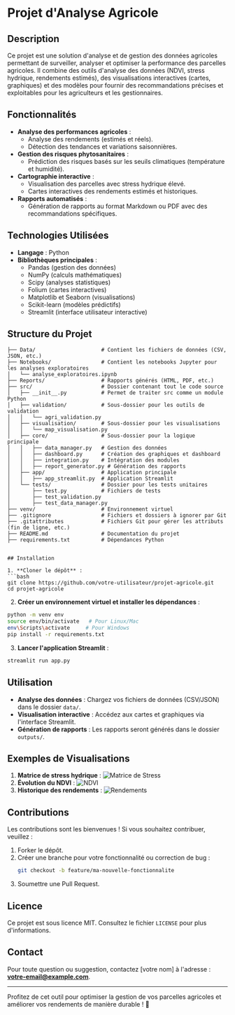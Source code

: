 # Projet d'Analyse Agricole

## Description
Ce projet est une solution d'analyse et de gestion des données agricoles permettant de surveiller, analyser et optimiser la performance des parcelles agricoles. Il combine des outils d'analyse des données (NDVI, stress hydrique, rendements estimés), des visualisations interactives (cartes, graphiques) et des modèles pour fournir des recommandations précises et exploitables pour les agriculteurs et les gestionnaires.

## Fonctionnalités
- **Analyse des performances agricoles** :
  - Analyse des rendements (estimés et réels).
  - Détection des tendances et variations saisonnières.
- **Gestion des risques phytosanitaires** :
  - Prédiction des risques basés sur les seuils climatiques (température et humidité).
- **Cartographie interactive** :
  - Visualisation des parcelles avec stress hydrique élevé.
  - Cartes interactives des rendements estimés et historiques.
- **Rapports automatisés** :
  - Génération de rapports au format Markdown ou PDF avec des recommandations spécifiques.

## Technologies Utilisées
- **Langage** : Python
- **Bibliothèques principales** :
  - Pandas (gestion des données)
  - NumPy (calculs mathématiques)
  - Scipy (analyses statistiques)
  - Folium (cartes interactives)
  - Matplotlib et Seaborn (visualisations)
  - Scikit-learn (modèles prédictifs)
  - Streamlit (interface utilisateur interactive)

## Structure du Projet
```
├── Data/                     # Contient les fichiers de données (CSV, JSON, etc.)
├── Notebooks/                # Contient les notebooks Jupyter pour les analyses exploratoires
│   └── analyse_exploratoires.ipynb
├── Reports/                  # Rapports générés (HTML, PDF, etc.)
├── src/                      # Dossier contenant tout le code source
│   ├── __init__.py           # Permet de traiter src comme un module Python
│   ├── validation/           # Sous-dossier pour les outils de validation
│   │   └── agri_validation.py
│   ├── visualisation/        # Sous-dossier pour les visualisations
│   │   └── map_visualisation.py
│   ├── core/                 # Sous-dossier pour la logique principale
│   │   ├── data_manager.py   # Gestion des données
│   │   ├── dashboard.py      # Création des graphiques et dashboard
│   │   ├── integration.py    # Intégration des modules
│   │   ├── report_generator.py # Génération des rapports
│   ├── app/                  # Application principale
│   │   ├── app_streamlit.py  # Application Streamlit
│   └── tests/                # Dossier pour les tests unitaires
│       ├── test.py           # Fichiers de tests
│       ├── test_validation.py
│       ├── test_data_manager.py
├── venv/                     # Environnement virtuel
├── .gitignore                # Fichiers et dossiers à ignorer par Git
├── .gitattributes            # Fichiers Git pour gérer les attributs (fin de ligne, etc.)
├── README.md                 # Documentation du projet
├── requirements.txt          # Dépendances Python


## Installation

1. **Cloner le dépôt** :
```bash
git clone https://github.com/votre-utilisateur/projet-agricole.git
cd projet-agricole
```

2. **Créer un environnement virtuel et installer les dépendances** :
```bash
python -m venv env
source env/bin/activate   # Pour Linux/Mac
env\Scripts\activate     # Pour Windows
pip install -r requirements.txt
```

3. **Lancer l'application Streamlit** :
```bash
streamlit run app.py
```

## Utilisation
- **Analyse des données** : Chargez vos fichiers de données (CSV/JSON) dans le dossier `data/`.
- **Visualisation interactive** : Accédez aux cartes et graphiques via l'interface Streamlit.
- **Génération de rapports** : Les rapports seront générés dans le dossier `outputs/`.

## Exemples de Visualisations
1. **Matrice de stress hydrique** :
![Matrice de Stress](visuals/matrice_stress.png)
2. **Évolution du NDVI** :
![NDVI](visuals/evolution_ndvi.png)
3. **Historique des rendements** :
![Rendements](visuals/rendements_parcelles.png)

## Contributions
Les contributions sont les bienvenues ! Si vous souhaitez contribuer, veuillez :
1. Forker le dépôt.
2. Créer une branche pour votre fonctionnalité ou correction de bug :
   ```bash
   git checkout -b feature/ma-nouvelle-fonctionnalite
   ```
3. Soumettre une Pull Request.

## Licence
Ce projet est sous licence MIT. Consultez le fichier `LICENSE` pour plus d'informations.

## Contact
Pour toute question ou suggestion, contactez [votre nom] à l'adresse : **votre-email@example.com**.

---

Profitez de cet outil pour optimiser la gestion de vos parcelles agricoles et améliorer vos rendements de manière durable ! 🌾
